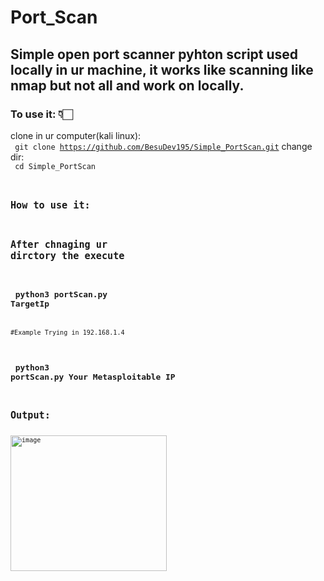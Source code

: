 # Port_Scan
## Simple open port scanner pyhton script used locally in ur machine, it works like scanning like nmap but not all and work on locally.
### To use it: 👇🏻 </br>
clone in ur computer(kali linux): </br>
<code> git clone https://github.com/BesuDev195/Simple_PortScan.git</code>
change dir: </br>
<code> cd Simple_PortScan <code>

## How to use it: </br>
## After chnaging ur dirctory the execute </br>
## <code> python3 portScan.py TargetIp </code>
#Example Trying in 192.168.1.4 </br>
## <code> python3 portScan.py Your Metasploitable IP </code>
## Output: </br>
<img width="250" height="217" alt="image" src="https://github.com/user-attachments/assets/c801d488-1773-4efb-b717-85339b5ff349" />



